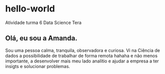 # hello-world
Atividade turma 6 Data Science Tera
## Olá, eu sou a Amanda.
Sou uma pessoa calma, tranquila, observadora e curiosa. Vi na Ciência de dados a possibilidade de trabalhar de forma remota hahaha e não menos importante, a desenvolver mais meu lado analítio e ajudar a empresa a ter insigts e solucionar problemas.
